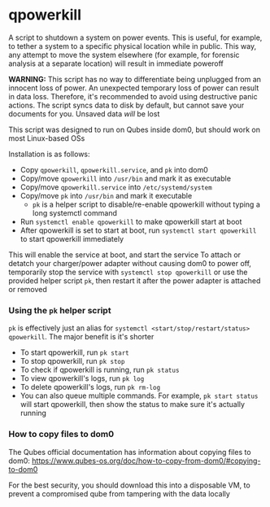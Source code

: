 # qpowerkill

A script to shutdown a system on power events. This is useful, for example, to tether a system to a specific physical location while in public. This way, any attempt to move the system elsewhere (for example, for forensic analysis at a separate location) will result in immediate poweroff

**WARNING:** This script has no way to differentiate being unplugged from an innocent loss of power. An unexpected temporary loss of power can result in data loss. Therefore, it's recommended to avoid using destructive panic actions. The script syncs data to disk by default, but cannot save your documents for you. Unsaved data *will* be lost

This script was designed to run on Qubes inside dom0, but should work on most Linux-based OSs

Installation is as follows:

- Copy `qpowerkill`, `qpowerkill.service`, and `pk` into dom0
- Copy/move `qpowerkill` into `/usr/bin` and mark it as executable
- Copy/move `qpowerkill.service` into `/etc/systemd/system`
- Copy/move `pk` into `/usr/bin` and mark it executable
  - `pk` is a helper script to disable/re-enable qpowerkill without typing a long systemctl command
- Run `systemctl enable qpowerkill` to make qpowerkill start at boot
- After qpowerkill is set to start at boot, run `systemctl start qpowerkill` to start qpowerkill immediately

This will enable the service at boot, and start the service
To attach or detatch your charger/power adapter without causing dom0 to power off, temporarily stop the service with `systemctl stop qpowerkill` or use the provided helper script `pk`, then restart it after the power adapter is attached or removed

### Using the `pk` helper script

`pk` is effectively just an alias for `systemctl <start/stop/restart/status> qpowerkill`. The major benefit is it's shorter

- To start qpowerkill, run `pk start`
- To stop qpowerkill, run `pk stop`
- To check if qpowerkill is running, run `pk status`
- To view qpowerkill's logs, run `pk log`
- To delete qpowerkill's logs, run `pk rm-log`
- You can also queue multiple commands. For example, `pk start status` will start qpowerkill, then show the status to make sure it's actually running

### How to copy files to dom0

The Qubes official documentation has information about copying files to dom0: https://www.qubes-os.org/doc/how-to-copy-from-dom0/#copying-to-dom0

For the best security, you should download this into a disposable VM, to prevent a compromised qube from tampering with the data locally
